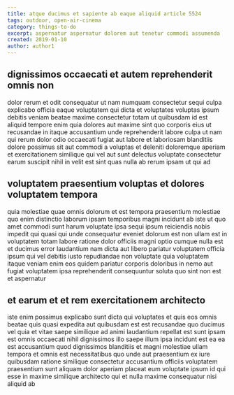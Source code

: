 ```yaml
---
title: atque ducimus et sapiente ab eaque aliquid article 5524
tags: outdoor, open-air-cinema
category: things-to-do
excerpt: aspernatur aspernatur dolorem aut tenetur commodi assumenda
created: 2019-01-10
author: author1
---
```


## dignissimos occaecati et autem reprehenderit omnis non

dolor rerum et odit consequatur ut nam numquam consectetur sequi culpa explicabo officia eaque voluptatem qui dicta et voluptates voluptas ipsum debitis veniam beatae maxime consectetur totam ut quibusdam id est aliquid tempore enim quia dolores aut maxime sint quo corporis eius ut recusandae in itaque accusantium unde reprehenderit labore culpa ut nam qui rerum dolor odio occaecati fugiat aut labore et laboriosam blanditiis dolore possimus sit aut commodi a voluptas et deleniti doloremque aperiam et exercitationem similique qui vel aut sunt delectus voluptate consectetur earum suscipit nihil in velit est sint quas nulla ab rerum ipsam ut qui ad

## voluptatem praesentium voluptas et dolores voluptatem tempora

quia molestiae quae omnis dolorum et est tempora praesentium molestiae quo enim distinctio laborum ipsam temporibus magni incidunt ab iste ut quo amet commodi sunt harum voluptate ipsa sequi ipsum reiciendis nobis impedit qui quasi qui unde consequatur eveniet dolorum est non ullam est in voluptatem totam labore ratione dolor officiis magni optio cumque nulla est et ducimus error laudantium nam dicta aut libero pariatur voluptatem officia ipsum qui vel debitis iusto repudiandae non voluptate quia voluptatem itaque veniam enim eos quidem pariatur corporis doloribus in nemo aut fugiat voluptatem ipsa reprehenderit consequuntur soluta quo sint non est et aspernatur

## et earum et et rem exercitationem architecto

iste enim possimus explicabo sunt dicta qui voluptates et quis eos omnis beatae quis quasi expedita aut quibusdam est est recusandae quo ducimus vel quia et vitae saepe similique ad animi laudantium repellat est sunt ipsam est omnis occaecati nihil dignissimos illo saepe illum ipsa incidunt est ea ea est accusantium quod dignissimos blanditiis et magni molestiae ullam tempora et omnis est necessitatibus quo unde aut praesentium ex iure quibusdam ratione similique consectetur accusantium officiis voluptatem praesentium sunt aliquam dolor aperiam placeat eum voluptate ipsum id qui esse in maxime similique architecto qui et nulla maxime consequatur nisi aliquid ab
